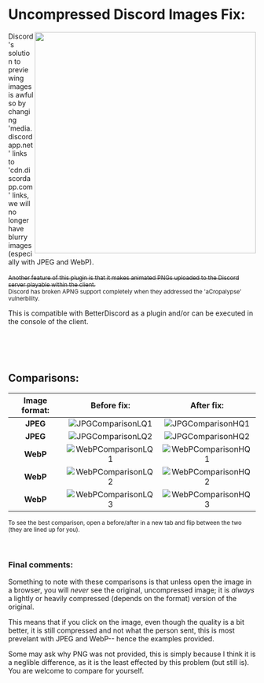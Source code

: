 # Uncompressed Discord Images Fix:
 <img align="right" img src="https://user-images.githubusercontent.com/94736474/226493486-f1beeff2-8377-4670-a535-180d1c5176c2.png" width="450">
<p>Discord's solution to previewing images is awful so by changing 'media.discordapp.net' 
links to 'cdn.discordapp.com' links, we will no longer have blurry images (especially with JPEG and WebP).<br>
<br><s><sub>Another feature of this plugin is that it makes animated PNGs uploaded to the Discord server playable within the client.</sub></s><br>
<sub>Discord has broken APNG support completely when they addressed the 'aCropalypse' vulnerbility.</sub></p>

This is compatible with BetterDiscord as a plugin and/or can be executed in the console of the client.<br> 


<br><br><br>

## Comparisons:

|**Image format:**|**Before fix:**|**After fix:**| 
|:---:|:---:|:---:|
|**JPEG**|![JPGComparisonLQ1](https://user-images.githubusercontent.com/94736474/224312885-cb26264e-e2d0-404f-ae50-395bf81a54f1.png)|![JPGComparisonHQ1](https://user-images.githubusercontent.com/94736474/224315183-e5e5dc8b-16f7-4072-8fae-45a4ed904a21.png)|
|**JPEG**|![JPGComparisonLQ2](https://user-images.githubusercontent.com/94736474/224315861-7ce2defa-ecaa-47be-8a14-a678aa71cc03.png)|![JPGComparisonHQ2](https://user-images.githubusercontent.com/94736474/224315883-0b9c87fa-7144-4916-ba07-67a0f5dc4c80.png)|
|**WebP**|![WebPComparisonLQ1](https://user-images.githubusercontent.com/94736474/224316202-2410e3c6-8b3d-4784-aea8-7dee2ea36edd.png)|![WebPComparisonHQ1](https://user-images.githubusercontent.com/94736474/224316220-cb74424b-1ee3-4de7-85c4-444fa6703327.png)|
|**WebP**|![WebPComparisonLQ2](https://user-images.githubusercontent.com/94736474/224316543-be26756c-320c-4212-b911-e6caba186644.png)|![WebPComparisonHQ2](https://user-images.githubusercontent.com/94736474/224316584-d61ca0af-5f3e-480b-a357-ffce329267b8.png)|
|**WebP**|![WebPComparisonLQ3](https://user-images.githubusercontent.com/94736474/224316809-f7af7946-d7b7-42ce-a408-8789c9b87a1d.png)|![WebPComparisonHQ3](https://user-images.githubusercontent.com/94736474/224316830-f02e485f-8330-435e-b953-cf527fc4f17c.png)|

<sub>To see the best comparison, open a before/after in a new tab and flip between the two (they are lined up for you).</sub>

<br>

### Final comments:
Something to note with these comparisons is that unless open the image in a browser, you will *never* see the original, uncompressed image; it is *always* a lightly or heavily compressed (depends on the format) version of the original. 

This means that if you click on the image, even though the quality is a bit better, it is still compressed and not what the person sent, this is most prevelant with JPEG and WebP-- hence the examples provided.

Some may ask why PNG was not provided, this is simply because I think it is a neglible difference, as it is the least effected by this problem (but still is). You are welcome to compare for yourself.
